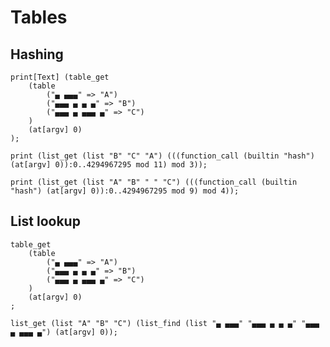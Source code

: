 # Tables

## Hashing

```polygolf
print[Text] (table_get
    (table
        ("▄ ▄▄▄" => "A")
        ("▄▄▄ ▄ ▄ ▄" => "B")
        ("▄▄▄ ▄ ▄▄▄ ▄" => "C")
    )
    (at[argv] 0)
);
```

```polygolf tables.testTableHashing(999)
print (list_get (list "B" "C" "A") (((function_call (builtin "hash") (at[argv] 0)):0..4294967295 mod 11) mod 3));
```

```polygolf tables.testTableHashing(9)
print (list_get (list "A" "B" " " "C") (((function_call (builtin "hash") (at[argv] 0)):0..4294967295 mod 9) mod 4));
```

## List lookup

```polygolf
table_get
    (table
        ("▄ ▄▄▄" => "A")
        ("▄▄▄ ▄ ▄ ▄" => "B")
        ("▄▄▄ ▄ ▄▄▄ ▄" => "C")
    )
    (at[argv] 0)
;
```

```polygolf tables.tableToListLookup
list_get (list "A" "B" "C") (list_find (list "▄ ▄▄▄" "▄▄▄ ▄ ▄ ▄" "▄▄▄ ▄ ▄▄▄ ▄") (at[argv] 0));
```
